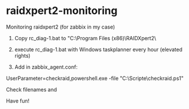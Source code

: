 # raidxpert2-monitoring
Monitoring raidxpert2 (for zabbix in my case)

1. Copy rc_diag-1.bat to "C:\Program Files (x86)\RAIDXpert2\

2. execute rc_diag-1.bat with Windows taskplanner every hour (elevated rights)

3. Add in zabbix_agent.conf:

UserParameter=checkraid,powershell.exe -file "C:\Scripte\checkraid.ps1"


Check filenames and

Have fun!
